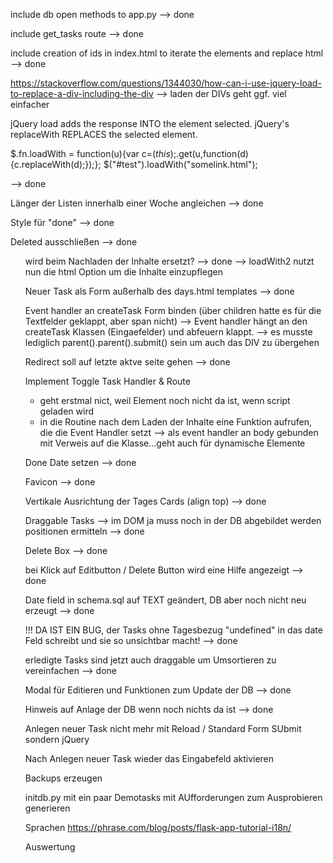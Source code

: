 include db open methods to app.py
--> done

include get_tasks route
--> done

include creation of ids in index.html to iterate the elements and replace html
--> done

https://stackoverflow.com/questions/1344030/how-can-i-use-jquery-load-to-replace-a-div-including-the-div
--> laden der DIVs geht ggf. viel einfacher

jQuery load adds the response INTO the element selected. jQuery's replaceWith REPLACES the selected element.

$.fn.loadWith = function(u){var c=$(this);$.get(u,function(d){c.replaceWith(d);});};
$("#test").loadWith("somelink.html");

--> done


Länger der Listen innerhalb einer Woche angleichen
--> done


Style für "done"
--> done

Deleted ausschließen
--> done


<ul> wird beim Nachladen der Inhalte ersetzt?
--> done --> loadWith2 nutzt nun die html Option um die Inhalte einzupflegen

Neuer Task als Form außerhalb des days.html templates
--> done

Event handler an createTask Form binden (über children hatte es für die Textfelder geklappt, aber span nicht)
--> Event handler hängt an den createTask Klassen (Eingaefelder) und abfeuern klappt.
--> es musste lediglich parent().parent().submit() sein um auch das DIV zu übergehen



Redirect soll auf letzte aktve seite gehen
--> done

Implement Toggle Task Handler & Route
- geht erstmal nict, weil Element noch nicht da ist, wenn script geladen wird
- in die Routine nach dem Laden der Inhalte eine Funktion aufrufen, die die Event Handler setzt
--> als event handler an body gebunden mit Verweis auf die Klasse...geht auch für dynamische Elemente



Done Date setzen
--> done

Favicon
--> done

Vertikale Ausrichtung der Tages Cards (align top)
--> done

Draggable Tasks
--> im DOM ja
muss noch in der DB abgebildet werden
positionen ermitteln
--> done


Delete Box
--> done

bei Klick auf Editbutton / Delete Button wird eine Hilfe angezeigt
--> done

Date field in schema.sql auf TEXT geändert, DB aber noch nicht neu erzeugt
--> done


!!! DA IST EIN BUG, der Tasks ohne Tagesbezug "undefined" in das date Feld schreibt und sie so unsichtbar macht!
--> done

erledigte Tasks sind jetzt auch draggable um Umsortieren zu vereinfachen
--> done


Modal für Editieren und Funktionen zum Update der DB
--> done


Hinweis auf Anlage der DB wenn noch nichts da ist
--> done


Anlegen neuer Task nicht mehr mit Reload / Standard Form SUbmit sondern jQuery


Nach Anlegen neuer Task wieder das Eingabefeld aktivieren


Backups erzeugen

initdb.py mit ein paar Demotasks mit AUfforderungen zum Ausprobieren generieren

Sprachen
https://phrase.com/blog/posts/flask-app-tutorial-i18n/

Auswertung
